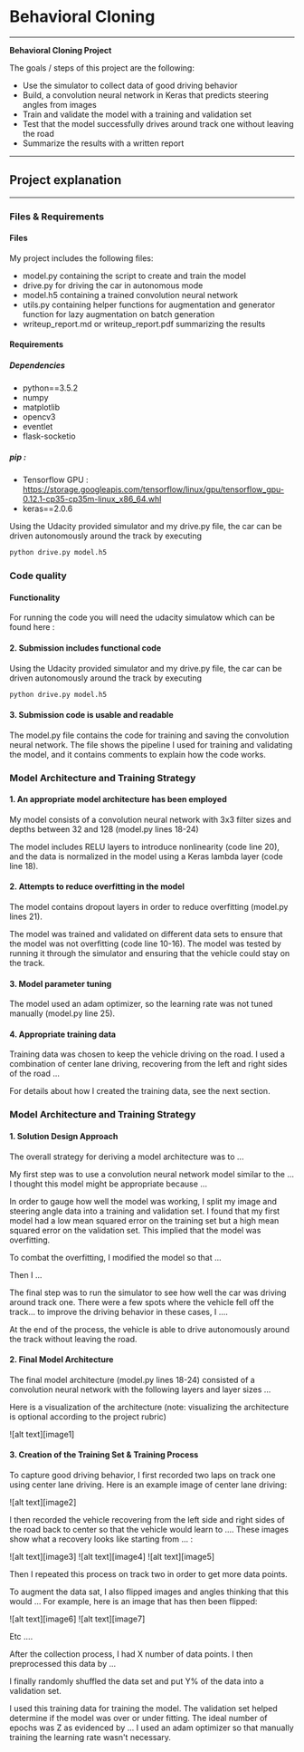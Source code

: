 # **Behavioral Cloning** 
---

**Behavioral Cloning Project**

The goals / steps of this project are the following:
* Use the simulator to collect data of good driving behavior
* Build, a convolution neural network in Keras that predicts steering angles from images
* Train and validate the model with a training and validation set
* Test that the model successfully drives around track one without leaving the road
* Summarize the results with a written report


[//]: # (Image References)

[dist]: documentation/distribution.png "Model Visualization"
[train_dist1]: documentation/train_dist/plot1.png "Plot1"
[train_dist2]: documentation/train_dist/plot2.png "Plot2"
[train_dist3]: documentation/train_dist/plot3.png "Plot3"
[train_dist4]: documentation/train_dist/plot4.png "Plot4"
[val_dist1]: documentation/validation_dist/plot1.png "Plot1"
[val_dist2]: documentation/validation_dist/plot2.png "Plot2"
[val_dist3]: documentation/validation_dist/plot3.png "Plot3"
[val_dist4]: documentation/validation_dist/plot4.png "Plot4"
[drawing_arch]: documentation/drawings/Drawing1.png "Architecture"
[drawing_training]: documentation/drawings/Drawing2.png "Training"
[drawing_test]: documentation/validation_dist/Drawing3.png "Test drive"
[drawing_augmentation]: documentation/drawings/Drawing4.png "Augmentation"
[drawing_model]: documentation/drawings/Drawing5.png "MOdel"


---
## Project explanation

---
### Files & Requirements

#### Files

My project includes the following files:
* model.py containing the script to create and train the model
* drive.py for driving the car in autonomous mode
* model.h5 containing a trained convolution neural network 
* utils.py containing helper functions for augmentation and generator function for lazy augmentation on batch generation
* writeup_report.md or writeup_report.pdf summarizing the results

#### Requirements

##### Dependencies 

* python==3.5.2
* numpy
* matplotlib
* opencv3
* eventlet
* flask-socketio


##### pip : 
* Tensorflow GPU : https://storage.googleapis.com/tensorflow/linux/gpu/tensorflow_gpu-0.12.1-cp35-cp35m-linux_x86_64.whl
* keras==2.0.6

Using the Udacity provided simulator and my drive.py file, the car can be driven autonomously around the track by executing 
```sh
python drive.py model.h5
```

### Code quality

#### Functionality 
For running the code you will need the udacity simulatow which can be found here : 



#### 2. Submission includes functional code
Using the Udacity provided simulator and my drive.py file, the car can be driven autonomously around the track by executing 
```sh
python drive.py model.h5
```

#### 3. Submission code is usable and readable

The model.py file contains the code for training and saving the convolution neural network. The file shows the pipeline I used for training and validating the model, and it contains comments to explain how the code works.

### Model Architecture and Training Strategy

#### 1. An appropriate model architecture has been employed

My model consists of a convolution neural network with 3x3 filter sizes and depths between 32 and 128 (model.py lines 18-24) 

The model includes RELU layers to introduce nonlinearity (code line 20), and the data is normalized in the model using a Keras lambda layer (code line 18). 

#### 2. Attempts to reduce overfitting in the model

The model contains dropout layers in order to reduce overfitting (model.py lines 21). 

The model was trained and validated on different data sets to ensure that the model was not overfitting (code line 10-16). The model was tested by running it through the simulator and ensuring that the vehicle could stay on the track.

#### 3. Model parameter tuning

The model used an adam optimizer, so the learning rate was not tuned manually (model.py line 25).

#### 4. Appropriate training data

Training data was chosen to keep the vehicle driving on the road. I used a combination of center lane driving, recovering from the left and right sides of the road ... 

For details about how I created the training data, see the next section. 

### Model Architecture and Training Strategy

#### 1. Solution Design Approach

The overall strategy for deriving a model architecture was to ...

My first step was to use a convolution neural network model similar to the ... I thought this model might be appropriate because ...

In order to gauge how well the model was working, I split my image and steering angle data into a training and validation set. I found that my first model had a low mean squared error on the training set but a high mean squared error on the validation set. This implied that the model was overfitting. 

To combat the overfitting, I modified the model so that ...

Then I ... 

The final step was to run the simulator to see how well the car was driving around track one. There were a few spots where the vehicle fell off the track... to improve the driving behavior in these cases, I ....

At the end of the process, the vehicle is able to drive autonomously around the track without leaving the road.

#### 2. Final Model Architecture

The final model architecture (model.py lines 18-24) consisted of a convolution neural network with the following layers and layer sizes ...

Here is a visualization of the architecture (note: visualizing the architecture is optional according to the project rubric)

![alt text][image1]

#### 3. Creation of the Training Set & Training Process

To capture good driving behavior, I first recorded two laps on track one using center lane driving. Here is an example image of center lane driving:

![alt text][image2]

I then recorded the vehicle recovering from the left side and right sides of the road back to center so that the vehicle would learn to .... These images show what a recovery looks like starting from ... :

![alt text][image3]
![alt text][image4]
![alt text][image5]

Then I repeated this process on track two in order to get more data points.

To augment the data sat, I also flipped images and angles thinking that this would ... For example, here is an image that has then been flipped:

![alt text][image6]
![alt text][image7]

Etc ....

After the collection process, I had X number of data points. I then preprocessed this data by ...


I finally randomly shuffled the data set and put Y% of the data into a validation set. 

I used this training data for training the model. The validation set helped determine if the model was over or under fitting. The ideal number of epochs was Z as evidenced by ... I used an adam optimizer so that manually training the learning rate wasn't necessary.
